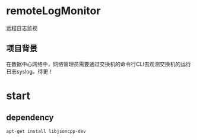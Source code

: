 # remoteLogMonitor
远程日志监视
## 项目背景
在数据中心网络中，网络管理员需要通过交换机的命令行CLI去观测交换机的运行日志syslog。待更！

# start
## dependency
```
apt-get install libjsoncpp-dev
```